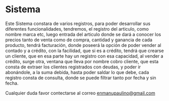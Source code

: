 # Sistema
Este Sistema constara de varios registros, para poder desarrollar sus diferentes funcionalidades, tendremos, el registro del
articulo, como nombre marca etc, luego entrada del articulo donde se dará a conocer los precios tanto de venta como de compra, 
cantidad y ganancia de cada producto, tendrá  facturación, donde poseerá la opción de poder vender al contado y a crédito, con 
la facilidad, que si es a crédito, tendrá que crearse un cliente, que en esa parte hay un registro con esa capacidad, al vender 
a crédito, surge otra, ventana que lleva por nombre cobro cliente, que esta consta de extraer los clientes registrados con deudas, 
y poder ir abonándole, a la suma debida, hasta poder saldar lo que debe, cada registro consta de consulta, donde se puede filtrar 
tanto por fecha y sin fecha.

Cualquier duda favor contectarse al correo enmanupaulino@gmail.com
